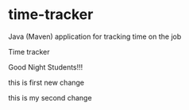 # time-tracker
Java (Maven) application for tracking time on the job

Time tracker

Good Night Students!!!

this is first new change

this is my second change
